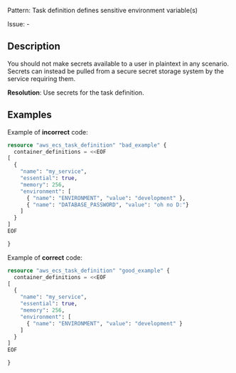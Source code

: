 Pattern: Task definition defines sensitive environment variable(s)

Issue: -

## Description

You should not make secrets available to a user in plaintext in any scenario. Secrets can instead be pulled from a secure secret storage system by the service requiring them.

**Resolution**: Use secrets for the task definition.

## Examples

Example of **incorrect** code:

```terraform
resource "aws_ecs_task_definition" "bad_example" {
  container_definitions = <<EOF
[
  {
    "name": "my_service",
    "essential": true,
    "memory": 256,
    "environment": [
      { "name": "ENVIRONMENT", "value": "development" },
      { "name": "DATABASE_PASSWORD", "value": "oh no D:"}
    ]
  }
]
EOF

}
```

Example of **correct** code:

```terraform
resource "aws_ecs_task_definition" "good_example" {
  container_definitions = <<EOF
[
  {
    "name": "my_service",
    "essential": true,
    "memory": 256,
    "environment": [
      { "name": "ENVIRONMENT", "value": "development" }
    ]
  }
]
EOF

}
```